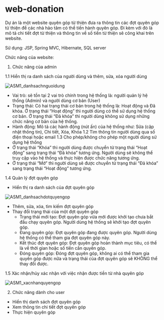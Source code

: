 # web-donation

Dự án là một website quyên góp từ thiện đưa ra thông tin các đợt quyên góp từ thiện để các nhà hảo tâm có thể tiến hành quyên góp. 
Đi kèm với đó là mô tả chi tiết đợt từ thiện và thông tin về số tiền từ thiện sẽ công khai trên website.

Sử dụng: JSP, Spring MVC, Hibernate, SQL server

Chức năng của website:
1. Chức năng của admin
   
1.1 Hiển thị ra danh sách của người dùng và thêm, sửa, xóa người dùng

![ASM1_danhsachnguoidung](https://github.com/tuanhung96/web-donation/assets/113849269/8843909d-de33-45af-8e12-2d86f0333b56)
- Vai trò: sẽ tồn tại 2 vai trò chính trong hệ thống là: người quản lý hệ thống (Admin) và người dùng cơ bản (User)
- Trạng thái: Có hai trạng thái cơ bản trong hệ thống là: Hoạt động và Đã khóa.
Ở trạng thái “Hoạt động” thì người dùng có thể sử dụng hệ thống cơ bản.
Ở trạng thái “Đã khóa” thì người dùng không sử dụng những chức năng cơ bản của hệ thống.
- Hành động: Mô tả các hành động (nút ấn) của hệ thống như: Sửa (cập nhật thông tin), Chi tiết, Xóa, Khóa
1.2 Tìm thông tin người dùng qua số điện thoại hoặc email
1.3 Cho phép/không cho phép một người dùng sử dụng hệ thống
- Ở trạng thái “Khóa” thì người dùng được chuyển từ trạng thái “Hoạt động” sang trạng thái “Đã khóa” tương ứng.
Người dùng sẽ không thể truy cập vào hệ thống và thực hiện được chức năng tương ứng.
- Ở trạng thái “Mở” thì người dùng sẽ được chuyển từ trạng thái “Đã khóa” sang trạng thái “Hoạt động” tương ứng.

1.4 Quản lý đợt quyên góp
- Hiển thị ra danh sách của đợt quyên góp
  
![ASM1_danhsachdotquyengop](https://github.com/tuanhung96/web-donation/assets/113849269/e7dad6ad-73c3-42d2-8880-561e6d970f5a)
- Thêm, sửa, xóa, tìm kiếm đợt quyên góp
- Thay đổi trạng thái của một đợt quyên góp
  + Trạng thái mới tạo: Đợt quyên góp vừa mới được khởi tạo chưa bắt đầu chạy quyên góp. Người dùng hệ thống sẽ khởi tạo đợt quyên góp.
  + Đang quyên góp: Đợt quyên góp đang được quyên góp. Người dùng hệ thống có thể tham gia đợt quyên góp này.
  + Kết thúc đợt quyên góp: Đợt quyên góp hoàn thành mục tiêu, có thể là về thời gian hoặc số tiền cần quyên góp. 
  + Đóng quyên góp: Đóng đợt quyên góp, không ai có thể tham gia quyên góp được nữa và trạng thái của đợt quyên góp sẽ KHÔNG thể thay đổi được.

1.5 Xác nhận/hủy xác nhận với việc nhận được tiền từ nhà quyên góp

![ASM1_xacnhanquyengop](https://github.com/tuanhung96/web-donation/assets/113849269/17bd5b5c-96bf-416c-b0f5-aed5e3e3dc94)

2. Chức năng dành cho user
- Hiển thị danh sách đợt quyên góp
- Xem thông tin chi tiết đợt quyên góp
- Thực hiện quyên góp

